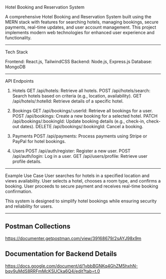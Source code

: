 
Hotel Booking and Reservation System 

A comprehensive Hotel Booking and Reservation System built using the MERN stack with features for searching hotels, managing bookings, secure payments, real-time updates, and user account management. This project implements modern web technologies for enhanced user experience and functionality.
_______________________________________________________________________________________________________________________

Tech Stack

Frontend: React.js, TailwindCSS
Backend: Node.js, Express.js
Database: MongoDB
________________________________________________________________________________________________________________________

API Endpoints

1. Hotels
GET /api/hotels: Retrieve all hotels.
POST /api/hotels/search: Search hotels based on criteria (e.g., location, availability).
GET /api/hotels/:hotelId: Retrieve details of a specific hotel.

2. Bookings
GET /api/bookings/:userId: Retrieve all bookings for a user.
POST /api/bookings: Create a new booking for a selected hotel.
PATCH /api/bookings/:bookingId: Update booking details (e.g., check-in, check-out dates).
DELETE /api/bookings/:bookingId: Cancel a booking.

3. Payments
POST /api/payments: Process payments using Stripe or PayPal for hotel bookings.

4. Users
POST /api/auth/register: Register a new user.
POST /api/auth/login: Log in a user.
GET /api/users/profile: Retrieve user profile details.
_________________________________________________________________________________________________________________________

Example Use Case
User searches for hotels in a specified location and views availability.
User selects a hotel, chooses a room type, and confirms a booking.
User proceeds to secure payment and receives real-time booking confirmation.

This system is designed to simplify hotel bookings while ensuring security and reliability for users.
_________________________________________________________________________________________________________________________

## Postman Collections
https://documenter.getpostman.com/view/39168679/2sAYJ98x9m

## Documentation for Backend Details
https://docs.google.com/document/d/1vbbBGNKq4GhZM5hxhN-bqv9uMdS8RRFmMcKSUCka6Q4/edit?tab=t.0

